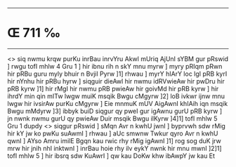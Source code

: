 ___
# Œ 711 ‰
---
<> siq nwmu krqw purKu inrBau inrvYru
Akwl mUriq AjUnI sYBM gur pRswid ]
rwgu tofI mhlw 4 Gru 1 ]
hir ibnu rih n skY mnu myrw ] myry pRIqm pRwn hir pRBu guru myly bhuir n
Bvjil Pyrw ]1] rhwau ] myrY hIArY loc lgI pRB kyrI hir nYnhu hir pRBu
hyrw ] siqguir dieAwl hir nwmu idRVwieAw hir pwDru hir pRB kyrw ]1]
hir rMgI hir nwmu pRB pwieAw hir goivMd hir pRB kyrw ] hir ihrdY min
qin mITw lwgw muiK msqik Bwgu cMgyrw ]2] loB ivkwr ijnw mnu lwgw
hir ivsirAw purKu cMgyrw ] Eie mnmuK mUV AigAwnI khIAih iqn
msqik Bwgu mMdyrw ]3] ibbyk buiD siqgur qy pweI gur igAwnu gurU pRB
kyrw ] jn nwnk nwmu gurU qy pwieAw Duir msqik Bwgu ilKyrw ]4]1]
tofI mhlw 5 Gru 1 dupdy
<> siqgur pRswid ]
sMqn Avr n kwhU jwnI ] byprvwh sdw rMig hir kY jw ko pwKu suAwmI ]
rhwau ] aUc smwnw Twkur qyro Avr n kwhU qwnI ] AYso Amru imilE
Bgqn kau rwic rhy rMig igAwnI ]1] rog sog duK jrw mrw hir jnih
nhI inktwnI ] inrBau hoie rhy ilv eykY nwnk hir mnu mwnI ]2]1]
tofI mhlw 5 ] hir ibsrq sdw KuAwrI ] qw kau DoKw khw ibAwpY jw kau
Et
####
